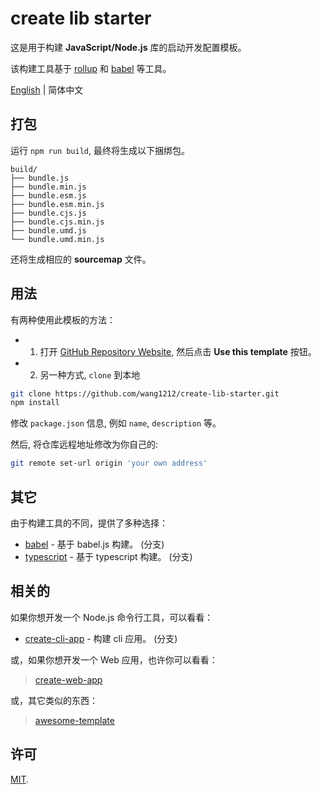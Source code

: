 # create lib starter

这是用于构建 **JavaScript/Node.js** 库的启动开发配置模板。

该构建工具基于 [rollup](http://rollupjs.org/) 和 [babel](https://babeljs.io/) 等工具。

[English](./README.md) | 简体中文

## 打包

运行 `npm run build`, 最终将生成以下捆绑包。

    build/
    ├── bundle.js
    ├── bundle.min.js
    ├── bundle.esm.js
    ├── bundle.esm.min.js
    ├── bundle.cjs.js
    ├── bundle.cjs.min.js
    ├── bundle.umd.js
    └── bundle.umd.min.js

还将生成相应的 **sourcemap** 文件。

## 用法

有两种使用此模板的方法：

- 1. 打开 [GitHub Repository Website](https://github.com/wang1212/create-lib-starter), 然后点击 **Use this template** 按钮。

- 2. 另一种方式, `clone` 到本地

```bash
git clone https://github.com/wang1212/create-lib-starter.git
npm install
```

修改 `package.json` 信息, 例如 `name`, `description` 等。

然后, 将仓库远程地址修改为你自己的:

```bash
git remote set-url origin 'your own address'
```

## 其它

由于构建工具的不同，提供了多种选择：

- [babel](https://github.com/wang1212/create-lib-starter/) - 基于 babel.js 构建。 (分支)
- [typescript](https://github.com/wang1212/create-lib-starter/tree/typescript) - 基于 typescript 构建。 (分支)

## 相关的

如果你想开发一个 Node.js 命令行工具，可以看看：

- [create-cli-app](https://github.com/wang1212/create-lib-starter/tree/cli) - 构建 cli 应用。 (分支)

或，如果你想开发一个 Web 应用，也许你可以看看：

> [create-web-app](https://github.com/wang1212/create-web-app)

或，其它类似的东西：

> [awesome-template](https://github.com/wang1212/awesome-template)

## 许可

[MIT](./LICENSE).
